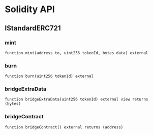 # Solidity API

## IStandardERC721

### mint

```solidity
function mint(address to, uint256 tokenId, bytes data) external
```

### burn

```solidity
function burn(uint256 tokenId) external
```

### bridgeExtraData

```solidity
function bridgeExtraData(uint256 tokenId) external view returns (bytes)
```

### bridgeContract

```solidity
function bridgeContract() external returns (address)
```

